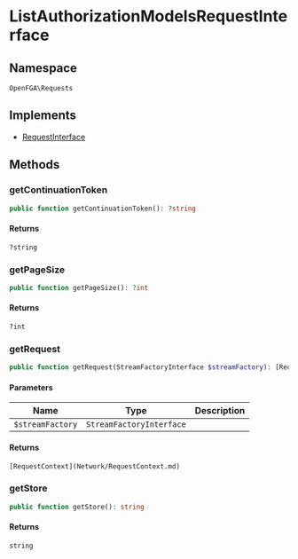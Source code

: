 # ListAuthorizationModelsRequestInterface


## Namespace
`OpenFGA\Requests`

## Implements
* [RequestInterface](Requests/RequestInterface.md)

## Methods
### getContinuationToken


```php
public function getContinuationToken(): ?string
```



#### Returns
`?string` 

### getPageSize


```php
public function getPageSize(): ?int
```



#### Returns
`?int` 

### getRequest


```php
public function getRequest(StreamFactoryInterface $streamFactory): [RequestContext](Network/RequestContext.md)
```


#### Parameters
| Name | Type | Description |
|------|------|-------------|
| `$streamFactory` | `StreamFactoryInterface` |  |

#### Returns
`[RequestContext](Network/RequestContext.md)` 

### getStore


```php
public function getStore(): string
```



#### Returns
`string` 

